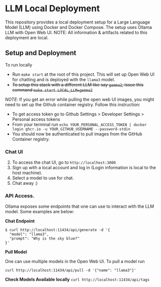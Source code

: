 # LLM Local Deployment

This repository provides a local deployment setup for a Large Language Model (LLM) using Docker and Docker Compose. The setup uses Ollama LLM with Open Web UI.
NOTE: All information & artifacts related to this deployment are local.

## Setup and Deployment

To run locally
- Run  `make start` at the root of this project. This will set up Open Web UI for chatting and is deployed with the `llama3` model. 
- ~~To setup this stack with a different LLM like say `gemma2`, issue this command `make start LOCAL_LLM=gemma2`~~

*NOTE*: If you get an error while pulling the open web UI images, you might need to set up the Github container registry. Follow this instruction:
- To get access token go to Github Settings > Developer Settings > Personal access tokens
- From your terminal run
  ```echo YOUR_PERSONAL_ACCESS_TOKEN | docker login ghcr.io -u YOUR_GITHUB_USERNAME --password-stdin```
- You should now be authenticated to pull images from the GitHub Container registry.
 

### Chat UI
2. To access the chat UI, go to `http://localhost:3000`
3. Sign up with a local account and log in (Login information is local to the host machine).
4. Select a model to use for chat.
5. Chat away :)

### API Access.
Ollama exposes some endpoints that one can use to interact with the LLM model.
Some examples are below:

**Chat Endpoint**
```
$ curl http://localhost:11434/api/generate -d '{
  "model": "llama3",
  "prompt": "Why is the sky blue?"
}'
```

**Pull Model**

One can use multiple models in the Open Web UI. To pull a model run

`curl http://localhost:11434/api/pull -d '{"name": "llama3"}'`

**Check Models Available locally**
`curl http://localhost:11434/api/tags`



 
